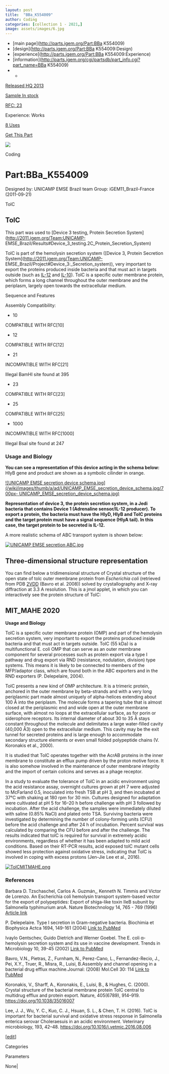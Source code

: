 ```yaml
---
layout: post
title:  "BBa_K554009"
author: Coding
categories: [collection 1 - 2021,] 
image: assets/images/6.jpg
---
```



  * [main page](http://parts.igem.org/Part:BBa K554009)
  * [design](http://parts.igem.org/Part:BBa K554009:Design)
  * [experience](http://parts.igem.org/Part:BBa K554009:Experience)
  * [information](http://parts.igem.org/cgi/partsdb/part_info.cgi?part_name=BBa K554009)
  *   * 

[Released HQ 2013](http://parts.igem.org/Help:Part_Status_Box)

[Sample In stock](http://parts.igem.org/Help:Part_Status_Box)

[RFC: 23 ](http://parts.igem.org/Help:Part_Status_Box)

Experience: Works

[8 Uses](http://parts.igem.org/partsdb/uses.cgi?part=BBa_K554009)

[ Get This Part](http://parts.igem.org/partsdb/get_part.cgi?part=BBa_K554009)

![](http://parts.igem.org/images/partbypart/icon_coding.png)

Coding

# Part:BBa_K554009

Designed by: UNICAMP EMSE Brazil team   Group: iGEM11_Brazil-France
(2011-09-21)

TolC

## TolC

This part was used to [Device 3 testing, Protein Secretion
System](http://2011.igem.org/Team:UNICAMP-
EMSE_Brazil/Results#Device_3_testing.2C_Protein_Secretion_System)

  
TolC is part of the hemolysin secretion system ([Device 3, Protein Secretion
System](http://2011.igem.org/Team:UNICAMP-
EMSE_Brazil/Project#Device_3:_Secretion_system)), very important to export the
proteins produced inside bacteria and that must act in targets outside (such
as [IL-12](http://parts.igem.org/Part:BBa_K554005) and
[IL-10](http://parts.igem.org/Part:BBa_K554004)). TolC is a specific outer
membrane protein, which forms a long channel throughout the outer membrane and
the periplasm, largely open towards the extracellular medium.

  
Sequence and Features

  

Assembly Compatibility:

  * 10

COMPATIBLE WITH RFC[10]

  * 12

COMPATIBLE WITH RFC[12]

  * 21

INCOMPATIBLE WITH RFC[21]

Illegal BamHI site found at 395  

  * 23

COMPATIBLE WITH RFC[23]

  * 25

COMPATIBLE WITH RFC[25]

  * 1000

INCOMPATIBLE WITH RFC[1000]

Illegal BsaI site found at 247  

  

### Usage and Biology

**You can see a representation of this device acting in the schema below:**
HlyB gene and product are shown as a symbolic cilinder in orange.

[![UNICAMP EMSE secretion device
schema.jpg](/wiki/images/thumb/a/ad/UNICAMP_EMSE_secretion_device_schema.jpg/700px-
UNICAMP_EMSE_secretion_device_schema.jpg)](/File:UNICAMP_EMSE_secretion_device_schema.jpg)

**Representation of device 3, the protein secretion system, in a Jedi bacteria
that contains Device 1 (Adrenaline sensor/IL-12 producer). To export a
protein, the bacteria must have the HlyD, HlyB and TolC proteins and the
target protein must have a signal sequence (HlyA tail). In this case, the
target protein to be secreted is IL-12.**

A more realistic schema of ABC transport system is shown below:

[![UNICAMP EMSE secretion
ABC.jpg](/wiki/images/0/04/UNICAMP_EMSE_secretion_ABC.jpg)](/File:UNICAMP_EMSE_secretion_ABC.jpg)

## Three-dimensional structure representation

You can find below a tridimensional structure of Crystal structure of the open
state of tolc outer membrane protein from _Escherichia coli_ (retrieved from
PDB [2VDD](http://www.pdb.org/pdb/explore/explore.do?structureId=2vdd) (Bavro
et al. 2008)) solved by crystallography and X-ray diffraction at 3.3 A
resolution. This is a jmol applet, in which you can interactively see the
protein structure of TolC:  

  

## MIT_MAHE 2020

**Usage and Biology**

TolC is a specific outer membrane protein (OMP) and part of the hemolysin
secretion system, very important to export the proteins produced inside
bacteria and that must act in targets outside. TolC (55 kDa) is a
multifunctional E. coli OMP that can serve as an outer membrane component for
several processes such as protein export via a type I pathway and drug export
via RND (resistance, nodulation, division) type systems. This means it is
likely to be connected to members of the MFP/adaptor class, which are found
both in the ABC exporters and in the RND exporters (P. Delepelaire, 2004).

TolC presents a new kind of OMP architecture. It is a trimeric protein,
anchored in the outer membrane by beta-strands and with a very long
periplasmic part made almost uniquely of alpha-helices extending about 100 Å
into the periplasm. The molecule forms a tapering tube that is almost closed
at the periplasmic end and wide open at the outer membrane surface, with
almost no loops at the extracellular surface, as for porin or siderophore
receptors. Its internal diameter of about 30 to 35 Å stays constant throughout
the molecule and delimitates a large water-filled cavity (40,000 Å3) open to
the extracellular medium. This cavity may be the exit tunnel for secreted
proteins and is large enough to accommodate secondary structure elements or
even small folded polypeptide chains (V. Koronakis et al., 2000).

It is studied that TolC operates together with the AcrAB proteins in the inner
membrane to constitute an efflux pump driven by the proton motive force. It is
also somehow involved in the maintenance of outer membrane integrity and the
import of certain colicins and serves as a phage receptor.

In a study to evaluate the tolerance of TolC in an acidic environment using
the acid resistance assay, overnight cultures grown at pH 7 were adjusted to
McFarland 0.5, inoculated into fresh TSB at pH 3, and then incubated at 37°C
with shaking at 180 rpm for 30 min. Cultures designed for adaptation were
cultivated at pH 5 for 16–20 h before challenge with pH 3 followed by
incubation. After the acid challenge, the samples were immediately diluted
with saline (0.85% NaCl) and plated onto TSA. Surviving bacteria were
investigated by determining the number of colony-forming units (CFU) before
the acid challenge and after 24 h of incubation. Percent survival was
calculated by comparing the CFU before and after the challenge. The results
indicated that tolC is required for survival in extremely acidic environments,
regardless of whether it has been adapted to mild acid conditions. Based on
their RT-PCR results, acid exposed tolC mutant cells showed less protection
against oxidative stress, indicating that TolC is involved in coping with
excess protons (Jen-Jie Lee et al., 2016).

[![TolCMITMAHE.png](/wiki/images/0/03/TolCMITMAHE.png)](/File:TolCMITMAHE.png)

### References

Barbara D. Tzschaschel, Carlos A. Guzmán,, Kenneth N. Timmis and Victor de
Lorenzo. An Escherichia coli hemolysin transport system-based vector for the
export of polypeptides: Export of shiga-like toxin IIeB subunit by Salmonella
typhimurium aroA. Nature Biotechnology 14, 765 - 769 (1996) [Article
link](http://www.nature.com/nbt/journal/v14/n6/abs/nbt0696-765.html)

P. Delepelaire. Type I secretion in Gram-negative bacteria. Biochimia et
Biophysica Actca 1694, 149-161 (2004) [Link to
PubMed](http://www.ncbi.nlm.nih.gov/pubmed/15546664)

Ivaylo Gentschev, Guido Dietrich and Werner Goebel. The E. coli α-hemolysin
secretion system and its use in vaccine development. Trends in Microbiology
10, 39-45 (2002) [Link to PubMed](http://www.ncbi.nlm.nih.gov/pubmed/11755084)

Bavro, V.N., Pietras, Z., Furnham, N., Perez-Cano, L., Fernandez-Recio, J.,
Pei, X.Y., Truer, R., Misra, R., Luisi, B.Assembly and channel opening in a
bacterial drug efflux machine.Journal: (2008) Mol.Cell 30: 114 [Link to
PubMed](http://www.ncbi.nlm.nih.gov/entrez/query.fcgi?cmd=Retrieve&db=PubMed&dopt=Abstract&list_uids=18406332)

Koronakis, V., Sharff, A., Koronakis, E., Luisi, B., & Hughes, C. (2000).
Crystal structure of the bacterial membrane protein TolC central to multidrug
efflux and protein export. Nature, 405(6789), 914–919.
<https://doi.org/10.1038/35016007>

Lee, J. J., Wu, Y. C., Kuo, C. J., Hsuan, S. L., & Chen, T. H. (2016). TolC is
important for bacterial survival and oxidative stress response in Salmonella
enterica serovar Choleraesuis in an acidic environment. Veterinary
microbiology, 193, 42–48. <https://doi.org/10.1016/j.vetmic.2016.08.006>

[[edit](http://parts.igem.org/partsdb/part_info.cgi?part_name=BBa_K554009)]

Categories

Parameters

None|

